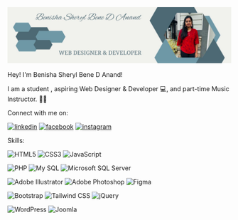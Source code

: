 ![Profile Banner](https://github.com/anandsheryl/Images-profile/blob/main/Neutral%20Modern%20Web%20Developer%20LinkedIn%20Banner%20(1).jpg?raw=true)

Hey! I'm Benisha Sheryl Bene D Anand!

I am a student , aspiring Web Designer & Developer 💻, and part-time Music Instructor. 🎵🎹 

Connect with me on:

[![linkedin](https://img.shields.io/badge/LinkedIn-0A66C2?style=for-the-badge&logo=LinkedIn&logoColor=white)](https://www.linkedin.com/in/benisha-sheryl-bene-d-anand-89739325b/)   [![facebook](https://img.shields.io/badge/Facebook-0866FF?style=for-the-badge&logo=Facebook&logoColor=white)](https://www.facebook.com/people/Benisha-Sheryl-Anand/pfbid0Vta2jZabx4ZaAj1N92b4YhDQKcLhTNBWEMheiwff7GLbVSQgmeEsVmvjcU919zQAl/)   [![instagram](https://img.shields.io/badge/Instagram-E4405F?style=for-the-badge&logo=Instagram&logoColor=white)](https://www.instagram.com/sheryl.anand.11/)

Skills:

![HTML5](https://img.shields.io/badge/HTML5-E34F26?style=for-the-badge&logo=HTML5&logoColor=white)  ![CSS3](https://img.shields.io/badge/CSS3-1572B6?style=for-the-badge&logo=CSS3&logoColor=white)  ![JavaScript](https://img.shields.io/badge/JavaScript-F7DF1E?style=for-the-badge&logo=JavaScript&logoColor=white)


![PHP](https://img.shields.io/badge/PHP-777BB4?style=for-the-badge&logo=PHP&logoColor=white)  ![My SQL](https://img.shields.io/badge/MySQL-4479A1?style=for-the-badge&logo=MySQL&logoColor=white)  ![Microsoft SQL Server](https://img.shields.io/badge/MicrosoftSQLServer-CC2927?style=for-the-badge&logo=MicrosoftSQLServer&logoColor=white)


![Adobe Illustrator](https://img.shields.io/badge/AdobeIllustrator-FF9A00?style=for-the-badge&logo=AdobeIllustrator&logoColor=white)  ![Adobe Photoshop](https://img.shields.io/badge/AdobePhotoshop-31A8FF?style=for-the-badge&logo=AdobePhotoshop&logoColor=white)  ![Figma](https://img.shields.io/badge/Figma-F24E1E?style=for-the-badge&logo=Figma&logoColor=white)

![Bootstrap](https://img.shields.io/badge/Bootstrap-7952B3?style=for-the-badge&logo=Bootstrap&logoColor=white)  ![Tailwind CSS](https://img.shields.io/badge/TailwindCSS-06B6D4?style=for-the-badge&logo=TailwindCSS&logoColor=white) ![jQuery](https://img.shields.io/badge/jQuery-0769AD?style=for-the-badge&logo=jQuery&logoColor=white)

![WordPress](https://img.shields.io/badge/WordPress-21759B?style=for-the-badge&logo=WordPress&logoColor=white) ![Joomla](https://img.shields.io/badge/Joomla-5091CD?style=for-the-badge&logo=Joomla&logoColor=white) 
<!--
**anandsheryl/anandsheryl** is a ✨ _special_ ✨ repository because its `README.md` (this file) appears on your GitHub profile.

Here are some ideas to get you started:

- 🔭 I’m currently working on ...
- 🌱 I’m currently learning ...
- 👯 I’m looking to collaborate on ...
- 🤔 I’m looking for help with ...
- 💬 Ask me about ...
- 📫 How to reach me: ...
- 😄 Pronouns: ...
- ⚡ Fun fact: ...
-->
